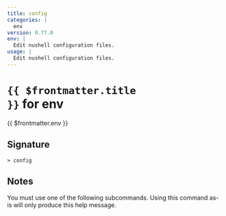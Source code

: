 ```yaml
---
title: config
categories: |
  env
version: 0.77.0
env: |
  Edit nushell configuration files.
usage: |
  Edit nushell configuration files.
---
```


# <code>{{ $frontmatter.title }}</code> for env

<div class='command-title'>{{ $frontmatter.env }}</div>

## Signature

```> config ```

## Notes
You must use one of the following subcommands. Using this command as-is will only produce this help message.